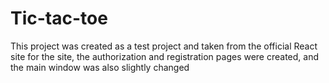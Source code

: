 # Tic-tac-toe
This project was created as a test project and taken from the official React site for the site, the authorization and registration pages were created, and the main window was also slightly changed
